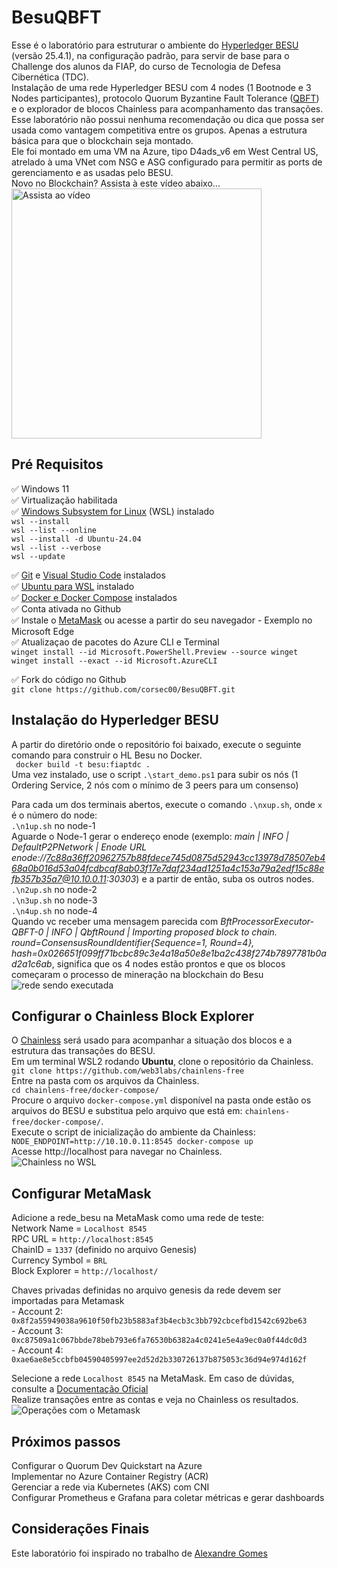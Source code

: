 # BesuQBFT
Esse é o laboratório para estruturar o ambiente do [Hyperledger BESU](https://github.com/hyperledger/besu/releases) (versão 25.4.1), na configuração padrão, para servir de base para o Challenge dos alunos da FIAP, do curso de Tecnologia de Defesa Cibernética (TDC).<br />
Instalação de uma rede Hyperledger BESU com 4 nodes (1 Bootnode e 3 Nodes participantes), protocolo Quorum Byzantine Fault Tolerance ([QBFT](https://docs.goquorum.consensys.io/configure-and-manage/configure/consensus-protocols/qbft)) e o explorador de blocos Chainless para acompanhamento das transações. <br />
Esse laboratório não possui nenhuma recomendação ou dica que possa ser usada como vantagem competitiva entre os grupos. Apenas a estrutura básica para que o blockchain seja montado. <br />
Ele foi montado em uma VM na Azure, tipo D4ads_v6 em West Central US, atrelado à uma VNet com NSG e ASG configurado para permitir as ports de gerenciamento e as usadas pelo BESU. <br />
Novo no Blockchain? Assista à este vídeo abaixo...<br />
<a href="https://www.youtube.com/watch?v=6e4Q_hzTv90" target="_blank">
  <img src="https://img.youtube.com/vi/6e4Q_hzTv90/maxresdefault.jpg" alt="Assista ao vídeo" width="400" />
</a>
## Pré Requisitos
✅ Windows 11 <br />
✅ Virtualização habilitada <br />
✅ [Windows Subsystem for Linux](https://docs.microsoft.com/pt-br/windows/wsl/install) (WSL) instalado <br />
    ```wsl --install```<br />
    ```wsl --list --online ```<br />
    ```wsl --install -d Ubuntu-24.04 ```<br />
    ```wsl --list --verbose  ```<br />
    ```wsl --update```<br />

✅ [Git](https://git-scm.com/download/win) e [Visual Studio Code](https://code.visualstudio.com/download) instalados<br />
✅ [Ubuntu para WSL](https://apps.microsoft.com/detail/9nz3klhxdjp5?hl=en-US&gl=US) instalado<br />
✅ [Docker e Docker Compose](https://www.docker.com/products/docker-desktop/) instalados<br />
✅ Conta ativada no Github<br />
✅ Instale o [MetaMask](https://microsoftedge.microsoft.com/addons/detail/metamask/ejbalbakoplchlghecdalmeeeajnimhm) ou acesse a partir do seu navegador - Exemplo no Microsoft Edge<br />
✅ Atualizaçao de pacotes do Azure CLI e Terminal <br />
    ```winget install --id Microsoft.PowerShell.Preview --source winget```<br />
    ```winget install --exact --id Microsoft.AzureCLI```<br />

✅ Fork do código no Github<br />
    ```git clone https://github.com/corsec00/BesuQBFT.git```    
## Instalação do Hyperledger BESU
A partir do diretório onde o repositório foi baixado, execute o seguinte comando para construir o HL Besu no Docker.<br />
``` docker build -t besu:fiaptdc .```<br />
Uma vez instalado, use o script ```.\start_demo.ps1``` para subir os nós (1 Ordering Service, 2 nós com o mínimo de 3 peers para um consenso)<p>
Para cada um dos terminais abertos, execute o comando ```.\nxup.sh```, onde ```x``` é o número do node:<br />
```.\n1up.sh``` no node-1<br />
Aguarde o Node-1 gerar o endereço enode (exemplo: *main | INFO  | DefaultP2PNetwork | Enode URL enode://7c88a36ff20962757b88fdece745d0875d52943cc13978d78507eb468a0b016d53a04fcdbcaf8ab03f17e7daf234ad1251a4c153a79a2edf15c88efb357b35a7@10.10.0.11:30303*) e a partir de então, suba os outros nodes.<br />
```.\n2up.sh``` no node-2<br />
```.\n3up.sh``` no node-3<br />
```.\n4up.sh``` no node-4<br />
Quando vc receber uma mensagem parecida com *BftProcessorExecutor-QBFT-0 | INFO  | QbftRound | Importing proposed block to chain. round=ConsensusRoundIdentifier{Sequence=1, Round=4}, hash=0x026651f099ff71bcbc89c3e4a18a50e8e1ba2c438f274b7897781b0ad2a1c6ab*, significa que os 4 nodes estão prontos e que os blocos começaram o processo de mineração na blockchain do Besu<br />
![rede sendo executada](img/4nodes.jpg)
## Configurar o Chainless Block Explorer
O [Chainless](https://besu.hyperledger.org/private-networks/how-to/monitor/chainlens) será usado para acompanhar a situação dos blocos e a estrutura das transações do BESU.<br />
Em um terminal WSL2 rodando **Ubuntu**, clone o repositório da Chainless.<br />
```git clone https://github.com/web3labs/chainlens-free```<br />
Entre na pasta com os arquivos da Chainless.<br />
```cd chainlens-free/docker-compose/```<br />
Procure o arquivo `docker-compose.yml` disponível na pasta onde estão os arquivos do BESU e substitua pelo arquivo que está em: `chainlens-free/docker-compose/`.<br />
Execute o script de inicialização do ambiente da Chainless:<br />
    ```NODE_ENDPOINT=http://10.10.0.11:8545 docker-compose up```<br />
    Acesse http://localhost para navegar no Chainless.<br />
![Chainless no WSL](img/Chainless.jpg)
## Configurar MetaMask
Adicione a rede_besu na MetaMask como uma rede de teste:<br />
    Network Name =     `Localhost 8545`<br />
    RPC URL =          `http://localhost:8545`<br />
    ChainID =          `1337` (definido no arquivo Genesis)<br />
    Currency Symbol =  `BRL`<br />
    Block Explorer =   `http://localhost/`<br />

Chaves privadas definidas no arquivo genesis da rede devem ser importadas para Metamask <br />
    - Account 2: ```0x8f2a55949038a9610f50fb23b5883af3b4ecb3c3bb792cbcefbd1542c692be63```<br />
    - Account 3: ```0xc87509a1c067bbde78beb793e6fa76530b6382a4c0241e5e4a9ec0a0f44dc0d3    ```<br />
    - Account 4: ```0xae6ae8e5ccbfb04590405997ee2d52d2b330726137b875053c36d94e974d162f```<br />

Selecione a rede `Localhost 8545` na MetaMask.
Em caso de dúvidas, consulte a [Documentação Oficial](https://besu.hyperledger.org/private-networks/tutorials/quickstart#create-a-transaction-using-metamask)<br />
Realize transações entre as contas e veja no Chainless os resultados.<br />
![Operações com o Metamask](img/metamask.jpg)
## Próximos passos
Configurar o Quorum Dev Quickstart na Azure<br />
Implementar no Azure Container Registry (ACR)<br />
Gerenciar a rede via Kubernetes (AKS) com CNI<br />
Configurar Prometheus e Grafana para coletar métricas e gerar dashboards
## Considerações Finais
Este laboratório foi inspirado no trabalho de [Alexandre Gomes](https://github.com/alexandregomes3112)
